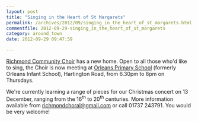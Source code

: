 ```yaml
---
layout: post
title: "Singing in the Heart of St Margarets"
permalink: /archives/2012/09/singing_in_the_heart_of_st_margarets.html
commentfile: 2012-09-29-singing_in_the_heart_of_st_margarets
category: around_town
date: 2012-09-29 09:47:59

---
```


[Richmond Community Choir](/directory/music/201205311730) has a new home. Open to all those who'd like to sing, the Choir is now meeting at [Orleans Primary School](/directory/school/200506280125) (formerly Orleans Infant School), Hartington Road, from 6.30pm to 8pm on Thursdays.

We're currently learning a range of pieces for our Christmas concert on 13 December, ranging from the 16<sup>th</sup> to 20<sup>th</sup> centuries. More information available from <richmondchoral@gmail.com> or call 01737 243791. You would be very welcome!
